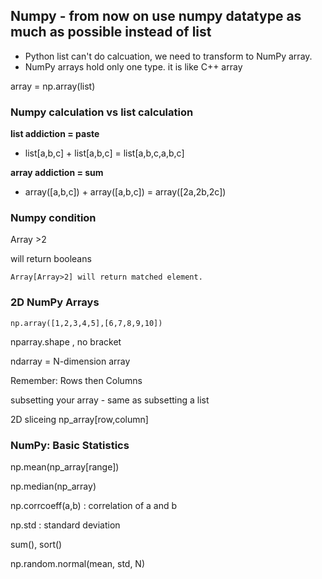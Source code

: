 ## Numpy - from now on use numpy datatype as much as possible instead of list
* Python list can't do calcuation, we need to transform to NumPy array.
* NumPy arrays hold only one type. it is like C++ array

array = np.array(list)

### Numpy calculation vs list calculation
__list addiction = paste__
* list[a,b,c] + list[a,b,c] = list[a,b,c,a,b,c] 

__array addiction = sum__
* array([a,b,c]) + array([a,b,c]) = array([2a,2b,2c])


### Numpy condition
Array >2

will return booleans
```
Array[Array>2] will return matched element.
```

### 2D NumPy Arrays
```
np.array([1,2,3,4,5],[6,7,8,9,10])
```
nparray.shape , no bracket

ndarray = N-dimension array

Remember: Rows then Columns 

subsetting your array - same as subsetting a list

2D sliceing np_array[row,column]


### NumPy: Basic Statistics

np.mean(np_array[range])

np.median(np_array)

np.corrcoeff(a,b) : correlation of a and b

np.std : standard deviation

sum(), sort()

np.random.normal(mean, std, N)
